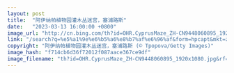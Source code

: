```yaml
---
layout: post
title:  "阿伊纳帕植物园灌木丛迷宫，塞浦路斯"
date:   "2023-03-13 16:00:00 +0800"
image_url: "http://cn.bing.com/th?id=OHR.CyprusMaze_ZH-CN9448060895_1920x1080.jpg&rf=LaDigue_1920x1080.jpg&pid=hp"
link: "/search?q=%e5%a1%9e%e6%b5%a6%e8%b7%af%e6%96%af&form=hpcapt&mkt=zh-cn"
copyright: "阿伊纳帕植物园灌木丛迷宫，塞浦路斯 (© Tpopova/Getty Images)"
image_hash: "f714cb6d36f72012f087aace367ce9df"
image_filename: "th?id=OHR.CyprusMaze_ZH-CN9448060895_1920x1080.jpg&rf=LaDigue_1920x1080.jpg&pid=hp"
---
```

